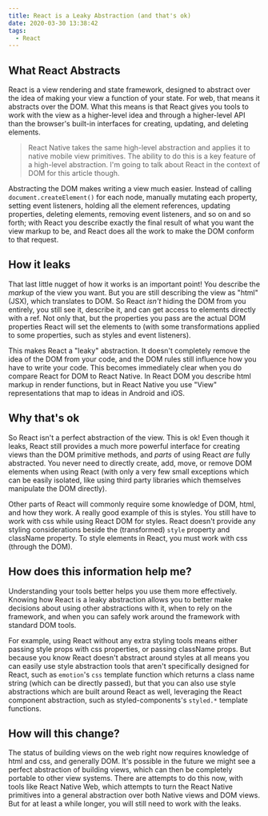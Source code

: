 ```yaml
---
title: React is a Leaky Abstraction (and that's ok)
date: 2020-03-30 13:38:42
tags:
  - React
---
```

## What React Abstracts

React is a view rendering and state framework, designed to abstract over the idea of making your view a function of your state. For web, that means it abstracts over the DOM. What this means is that React gives you tools to work with the view as a higher-level idea and through a higher-level API than the browser's built-in interfaces for creating, updating, and deleting elements.

> React Native takes the same high-level abstraction and applies it to native mobile view primitives. The ability to do this is a key feature of a high-level abstraction. I'm going to talk about React in the context of DOM for this article though.

Abstracting the DOM makes writing a view much easier. Instead of calling `document.createElement()` for each node, manually mutating each property, setting event listeners, holding all the element references, updating properties, deleting elements, removing event listeners, and so on and so forth; with React you describe exactly the final result of what you want the view markup to be, and React does all the work to make the DOM conform to that request.

## How it leaks

That last little nugget of how it works is an important point! You describe the *markup* of the view you want. But you are still describing the view as "html" (JSX), which translates to DOM. So React *isn't* hiding the DOM from you entirely, you still see it, describe it, and can get access to elements directly with a ref. Not only that, but the properties you pass are the actual DOM properties React will set the elements to (with some transformations applied to some properties, such as styles and event listeners).

This makes React a "leaky" abstraction. It doesn't completely remove the idea of the DOM from your code, and the DOM rules still influence how you have to write your code. This becomes immediately clear when you do compare React for DOM to React Native. In React DOM you describe html markup in render functions, but in React Native you use "View" representations that map to ideas in Android and iOS.

## Why that's ok

So React isn't a perfect abstraction of the view. This is ok! Even though it leaks, React still provides a much more powerful interface for creating views than the DOM primitive methods, and *parts* of using React *are* fully abstracted. You never need to directly create, add, move, or remove DOM elements when using React (with only a very few small exceptions which can be easily isolated, like using third party libraries which themselves manipulate the DOM directly).

Other parts of React will commonly require some knowledge of DOM, html, and how they work. A really good example of this is styles. You still have to work with css while using React DOM for styles. React doesn't provide any styling considerations beside the (transformed) `style` property and className property. To style elements in React, you must work with css (through the DOM).

## How does this information help me?

Understanding your tools better helps you use them more effectively. Knowing how React is a leaky abstraction allows you to better make decisions about using other abstractions with it, when to rely on the framework, and when you can safely work around the framework with standard DOM tools.

For example, using React without any extra styling tools means either passing style props with css properties, or passing className props. But because you know React doesn't abstract around styles at all means you can easily use style abstraction tools that aren't specifically designed for React, such as `emotion`'s `css` template function which returns a class name string (which can be directly passed), but that you can also use style abstractions which are built around React as well, leveraging the React component abstraction, such as styled-components's `styled.*` template functions.

## How will this change?

The status of building views on the web right now requires knowledge of html and css, and generally DOM. It's possible in the future we might see a perfect abstraction of building views, which can then be completely portable to other view systems. There are attempts to do this now, with tools like React Native Web, which attempts to turn the React Native primitives into a general abstraction over both Native views and DOM views. But for at least a while longer, you will still need to work with the leaks.